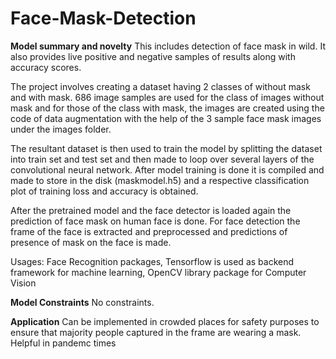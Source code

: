 # Face-Mask-Detection
**Model summary and novelty**
This includes detection of face mask in wild. It also provides live positive and negative samples of results along with accuracy scores. 

The project involves creating a dataset having 2 classes of without mask and with mask. 686 image samples are used for the class of images without mask and for those of the  class with mask, the images are created using the code of data augmentation with the help of the 3 sample face mask images under the images folder. 

The resultant dataset is then used to train the model by splitting the dataset into train set and test set and then made to loop over several layers of the convolutional neural network. After model training is done it is compiled and made to store in the disk (maskmodel.h5) and a respective classification plot of training loss and accuracy is obtained.

After the pretrained model and the face detector is loaded again the prediction of face mask on human face is done. For face detection the frame of the face is extracted and preprocessed and predictions of presence of mask on the face is made.

Usages: Face Recognition packages, Tensorflow is used as backend framework for machine learning, OpenCV library package for Computer Vision

**Model Constraints**
No constraints.

**Application**
Can be implemented in crowded places for safety purposes to ensure that majority people captured in the frame are wearing a mask. Helpful in pandemc times
